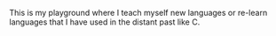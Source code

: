This is my playground where I teach myself new languages or re-learn languages that I have used in
the distant past like C.
